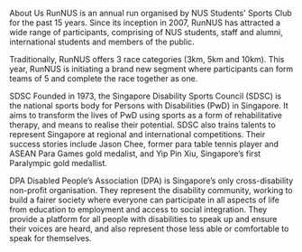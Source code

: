 About Us
RunNUS is an annual run organised by NUS Students' Sports Club
for the past 15 years. Since its inception in 2007, RunNUS has
attracted a wide range of participants, comprising of NUS students,
staff and alumni, international students and members of the public.

Traditionally, RunNUS offers 3 race categories (3km, 5km and
10km). This year, RunNUS is initiating a brand new segment where
participants can form teams of 5 and complete the race together as
one.


SDSC
Founded in 1973, the Singapore Disability
Sports Council (SDSC) is the national
sports body for Persons with Disabilities
(PwD) in Singapore. It aims to transform
the lives of PwD using sports as a form of
rehabilitative therapy, and means to realise
their potential. SDSC also trains talents to
represent Singapore at regional and
international competitions. Their success
stories include Jason Chee, former para
table tennis player and ASEAN Para Games
gold medalist, and Yip Pin Xiu, Singapore’s
first Paralympic gold medallist.


DPA
Disabled People’s Association (DPA) is
Singapore’s only cross-disability non-profit
organisation. They represent the disability
community, working to build a fairer
society where everyone can participate in
all aspects of life from education to
employment and access to social
integration. They provide a platform for all
people with disabilities to speak up and
ensure their voices are heard, and also
represent those less able or comfortable to
speak for themselves.


